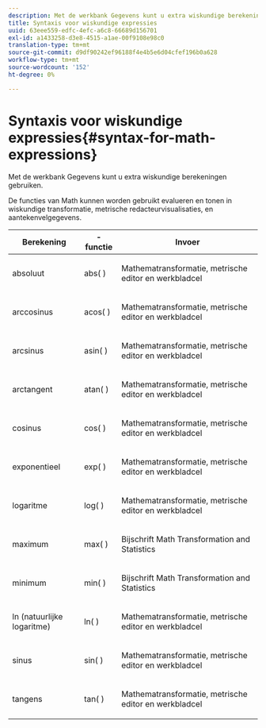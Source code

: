 ```yaml
---
description: Met de werkbank Gegevens kunt u extra wiskundige berekeningen gebruiken.
title: Syntaxis voor wiskundige expressies
uuid: 63eee559-edfc-4efc-a6c8-66689d156701
exl-id: a1433258-d3e8-4515-a1ae-00f9108e98c0
translation-type: tm+mt
source-git-commit: d9df90242ef96188f4e4b5e6d04cfef196b0a628
workflow-type: tm+mt
source-wordcount: '152'
ht-degree: 0%

---
```


# Syntaxis voor wiskundige expressies{#syntax-for-math-expressions}

Met de werkbank Gegevens kunt u extra wiskundige berekeningen gebruiken.

De functies van Math kunnen worden gebruikt evalueren en tonen in wiskundige transformatie, metrische redacteurvisualisaties, en aantekenvelgegevens.

<table id="table_B2A4F9D5938D4756A81ACF6F4D77E63D"> 
 <thead> 
  <tr> 
   <th colname="col1" class="entry"> Berekening </th> 
   <th colname="col02" class="entry"> -functie </th> 
   <th colname="col2" class="entry"> Invoer </th> 
  </tr> 
 </thead>
 <tbody> 
  <tr> 
   <td colname="col1"> <p>absoluut </p> </td> 
   <td colname="col02"> <p>abs( ) </p> </td> 
   <td colname="col2"> <p>Mathematransformatie, metrische editor en werkbladcel </p> </td> 
  </tr> 
  <tr> 
   <td colname="col1"> <p>arccosinus </p> </td> 
   <td colname="col02"> <p>acos( ) </p> </td> 
   <td colname="col2"> <p>Mathematransformatie, metrische editor en werkbladcel </p> </td> 
  </tr> 
  <tr> 
   <td colname="col1"> <p>arcsinus </p> </td> 
   <td colname="col02"> <p>asin( ) </p> </td> 
   <td colname="col2"> <p>Mathematransformatie, metrische editor en werkbladcel </p> </td> 
  </tr> 
  <tr> 
   <td colname="col1"> <p>arctangent </p> </td> 
   <td colname="col02"> <p>atan( ) </p> </td> 
   <td colname="col2"> <p>Mathematransformatie, metrische editor en werkbladcel </p> </td> 
  </tr> 
  <tr> 
   <td colname="col1"> <p>cosinus </p> </td> 
   <td colname="col02"> <p>cos( ) </p> </td> 
   <td colname="col2"> <p>Mathematransformatie, metrische editor en werkbladcel </p> </td> 
  </tr> 
  <tr> 
   <td colname="col1"> <p> exponentieel </p> </td> 
   <td colname="col02"> <p>exp( ) </p> </td> 
   <td colname="col2"> <p>Mathematransformatie, metrische editor en werkbladcel </p> </td> 
  </tr> 
  <tr> 
   <td colname="col1"> <p>logaritme </p> </td> 
   <td colname="col02"> <p>log( ) </p> </td> 
   <td colname="col2"> <p>Mathematransformatie, metrische editor en werkbladcel </p> </td> 
  </tr> 
  <tr> 
   <td colname="col1"> <p>maximum </p> </td> 
   <td colname="col02"> <p>max( ) </p> </td> 
   <td colname="col2"> <p>Bijschrift Math Transformation and Statistics </p> </td> 
  </tr> 
  <tr> 
   <td colname="col1"> <p>minimum </p> </td> 
   <td colname="col02"> <p>min( ) </p> </td> 
   <td colname="col2"> <p>Bijschrift Math Transformation and Statistics </p> </td> 
  </tr> 
  <tr> 
   <td colname="col1"> <p>ln (natuurlijke logaritme) </p> </td> 
   <td colname="col02"> <p>ln( ) </p> </td> 
   <td colname="col2"> <p>Mathematransformatie, metrische editor en werkbladcel </p> </td> 
  </tr> 
  <tr> 
   <td colname="col1"> <p>sinus </p> </td> 
   <td colname="col02"> <p>sin( ) </p> </td> 
   <td colname="col2"> <p>Mathematransformatie, metrische editor en werkbladcel </p> </td> 
  </tr> 
  <tr> 
   <td colname="col1"> <p>tangens </p> </td> 
   <td colname="col02"> <p>tan( ) </p> </td> 
   <td colname="col2"> <p>Mathematransformatie, metrische editor en werkbladcel </p> </td> 
  </tr> 
 </tbody> 
</table>
